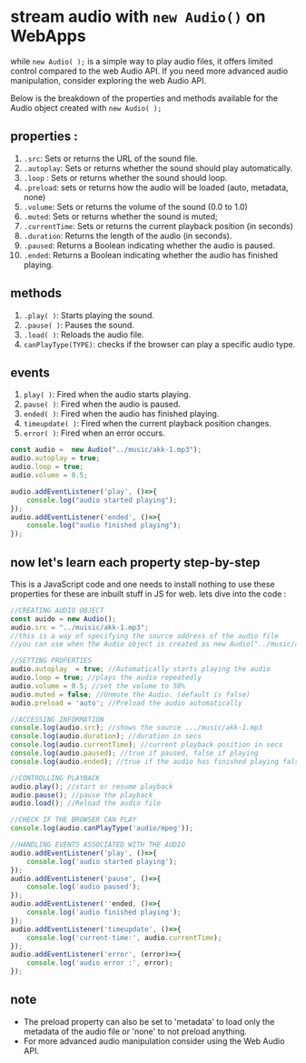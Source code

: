 # stream audio with `new Audio()` on WebApps
while `new Audio( );` is a simple  way to play audio files, it offers limited control compared to the web Audio API. If you need more advanced audio manipulation, consider exploring the web Audio API.

Below is the breakdown of the properties and methods available for the Audio object created with `new Audio( );`
## properties :
1. `.src`: Sets or returns the URL of the sound file.
2. `.autoplay`: Sets or returns whether the sound should play automatically.
3.  `.loop` : Sets or returns whether the sound should loop.
4. `.preload`: sets or returns how the audio will be loaded (auto, metadata, none)
5.  `.volume`: Sets or returns the volume of the sound (0.0 to 1.0)
6.  `.muted`: Sets or returns whether the sound is muted;
7. `.currentTime`: Sets or returns the current playback position (in seconds)
8. `.duration`: Returns the length of the audio (in seconds).
9. `.paused`: Returns a Boolean indicating whether the audio is paused.
10. `.ended`: Returns a Boolean indicating whether the audio has finished playing. 

## methods
 1. `.play( )`: Starts playing the sound.
 2.  `.pause( )`: Pauses the sound.
 3.  `.load( )`: Reloads the audio file.
 4. `canPlayType(TYPE)`: checks if the browser can play a specific audio type.

## events
1. `play( )`: Fired when the audio starts playing.
2. `pause( )`: Fired when the audio is paused.
3. `ended( )`: Fired when the audio has finished playing.
4. `timeupdate( )`: Fired when the current playback position changes.
5. `error( )`: Fired when an error occurs.

```javascript
const audio =  new Audio("../music/akk-1.mp3");
audio.autoplay = true;
audio.loop = true;
audio.volume = 0.5;

audio.addEventListener('play', ()=>{
	console.log("audio started playing");
});
audio.addEventListener('ended', ()=>{
	console.log("audio finished playing");
});
```

## now let's learn each property step-by-step
This is a JavaScript code and one needs to install nothing to use these properties for these are inbuilt stuff in JS for web.
lets dive into the code :
```javascript
//CREATING AUDIO OBJECT
const auido = new Audio();
audio.src = "../muisic/akk-1.mp3";
//this is a way of specifying the source address of the audio file
//you can use when the Audio object is created as new Audio("../music/akk-.mp3");

//SETTING PROPERTIES
audio.autoplay  = true; //Automatically starts playing the audio
audio.loop = true; //plays the audio repeatedly
audio.volume = 0.5; //set the volume to 50%
audio.muted = false; //Unmute the Audio. (default is false)
audio.preload = 'auto'; //Preload the audio automatically

//ACCESSING INFORMATION
console.log(audio.src); //shows the source .../music/akk-1.mp3
console.log(audio.duration); //duration in secs
console.log(audio.currentTime); //current playback position in secs
console.log(audio.paused); //true if paused, false if playing
console.log(audio.ended); //true if the audio has finished playing false otherwise

//CONTROLLING PLAYBACK
audio.play(); //start or resume playback
audio.pause(); //pause the playback
audio.load(); //Reload the audio file

//CHECK IF THE BROWSER CAN PLAY
console.log(audio.canPlayType('audio/mpeg'));

//HANDLING EVENTS ASSOCIATED WITH THE AUDIO
audio.addEventListener('play', ()=>{
	console.log('audio started playing');
});
audio.addEventListener('pause', ()=>{
	console.log('audio paused');
});
audio.addEventListener(''ended, ()=>{
	console.log('audio finished playing');
});
audio.addEventListener('timeupdate', ()=>{
	console.log('current-time:', audio.currentTime);
});
audio.addEventListener('error', (error)=>{
	console.log('audio error :', error);
});
```


## note
* The preload property can also be set to 'metadata' to load only the metadata of the audio file or 'none' to not preload anything.
* For more advanced audio manipulation consider using the Web Audio API.
